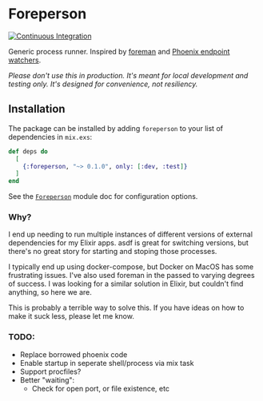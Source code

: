# Foreperson

[![Continuous Integration](https://github.com/cschiewek/foreperson/actions/workflows/ci.yml/badge.svg)](https://github.com/cschiewek/foreperson/actions/workflows/ci.yml)

Generic process runner.  Inspired by [foreman](https://github.com/ddollar/foreman) and [Phoenix endpoint watchers](https://hexdocs.pm/phoenix/Phoenix.Endpoint.html#module-runtime-configuration).

_Please don't use this in production.  It's meant for local development and testing only.  It's designed for convenience, not resiliency._

## Installation

The package can be installed by adding `foreperson` to your list of dependencies in `mix.exs`:

```elixir
def deps do
  [
    {:foreperson, "~> 0.1.0", only: [:dev, :test]}
  ]
end
```

See the [`Foreperson`](https://hexdocs.pm/foreperson/Foreperson.html#content) module doc for configuration options.

### Why?

I end up needing to run multiple instances of different versions of external dependencies for my Elixir apps. asdf is great for switching versions, but there's no great story for starting and stoping those processes.

I typically end up using docker-compose, but Docker on MacOS has some frustrating issues.  I've also used foreman in the passed to varying degrees of success. I was looking for a similar solution in Elixir, but couldn't find anything, so here we are.

This is probably a terrible way to solve this.  If you have ideas on how to make it suck less, please let me know.
### TODO:
- Replace borrowed phoenix code
- Enable startup in seperate shell/process via mix task
- Support procfiles?
- Better "waiting":
  - Check for open port, or file existence, etc

